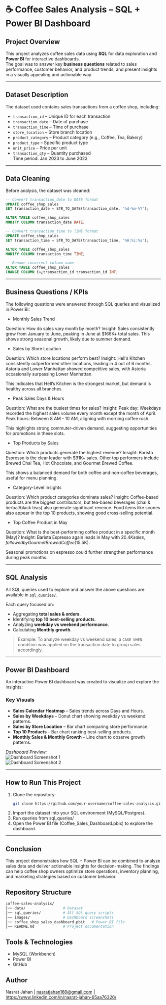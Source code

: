 # ☕ Coffee Sales Analysis – SQL + Power BI Dashboard

## Project Overview
This project analyzes coffee sales data using **SQL** for data exploration and **Power BI** for interactive dashboards.  
The goal was to answer key **business questions** related to sales performance, customer behavior, and product trends, and present insights in a visually appealing and actionable way.  

---

## Dataset Description
The dataset used contains sales transactions from a coffee shop, including:
- `transaction_id` – Unique ID for each transaction  
- `transaction_date` – Date of purchase  
- `transaction_time` – Time of purchase  
- `store_location` – Store branch location  
- `product_category` – Product category (e.g., Coffee, Tea, Bakery)  
- `product_type` – Specific product type  
- `unit_price` – Price per unit  
- `transaction_qty` – Quantity purchased  
Time period: Jan 2023 to June 2023
---

## Data Cleaning
Before analysis, the dataset was cleaned:
```sql
-- Convert transaction_date to DATE format
UPDATE coffee_shop_sales
SET transaction_date = STR_TO_DATE(transaction_date, '%d-%m-%Y');

ALTER TABLE coffee_shop_sales
MODIFY COLUMN transaction_date DATE;

-- Convert transaction_time to TIME format
UPDATE coffee_shop_sales
SET transaction_time = STR_TO_DATE(transaction_time, '%H:%i:%s');

ALTER TABLE coffee_shop_sales
MODIFY COLUMN transaction_time TIME;

-- Rename incorrect column name
ALTER TABLE coffee_shop_sales
CHANGE COLUMN ï»¿transaction_id transaction_id INT;
```
---

## Business Questions / KPIs
The following questions were answered through SQL queries and visualized in Power BI:  
- Monthly Sales Trend

Question: How do sales vary month by month?
Insight: Sales consistently grew from January to June, peaking in June at $166K+ total sales. This shows strong seasonal growth, likely due to summer demand.

- Sales by Store Location

Question: Which store locations perform best?
Insight: Hell’s Kitchen consistently outperformed other locations, leading in 4 out of 6 months.
Astoria and Lower Manhattan showed competitive sales, with Astoria occasionally surpassing Lower Manhattan.

This indicates that Hell’s Kitchen is the strongest market, but demand is healthy across all branches.

- Peak Sales Days & Hours

Question: What are the busiest times for sales?
Insight:
Peak day: Weekdays recorded the highest sales volume every month except the month of April.
Peak hours: Between 8 AM - 10 AM, aligning with morning coffee rush.

This highlights strong commuter-driven demand, suggesting opportunities for promotions in these slots.

- Top Products by Sales

Question: Which products generate the highest revenue?
Insight:
Barista Espresso is the clear leader with $91K+ sales.
Other top performers include Brewed Chai Tea, Hot Chocolate, and Gourmet Brewed Coffee.

This shows a balanced demand for both coffee and non-coffee beverages, useful for menu planning.

- Category-Level Insights

Question: Which product categories dominate sales?
Insight:
Coffee-based products are the biggest contributors, but tea-based beverages (chai & herbal/black teas) also generate significant revenue.
Food items like scones also appear in the top 10 products, showing good cross-selling potential.

- Top Coffee Product in May

Question: What is the best-performing coffee product in a specific month (May)?
Insight:
Barista Espresso again leads in May with $20.4K sales, followed by Gourmet Brewed Coffee ($15.5K).

Seasonal promotions on espresso could further strengthen performance during peak months.

---

## SQL Analysis
All SQL queries used to explore and answer the above questions are available in [`sql_queries/`](./sql_queries).  

Each query focused on:  
- Aggregating **total sales & orders**.  
- Identifying **top 10 best-selling products**.  
- Analyzing **weekday vs weekend performance**.  
- Calculating **Monthly growth**.  

>  Example: To analyze weekday vs weekend sales, a `CASE WHEN` condition was applied on the transaction date to group sales accordingly.  

---

## Power BI Dashboard
An interactive Power BI dashboard was created to visualize and explore the insights:  

### Key Visuals
- **Sales Calendar Heatmap** – Sales trends across Days and Hours.  
- **Sales by Weekdays** – Donut chart showing weekday vs weekend patterns.  
- **Sales by Store Location** – Bar chart comparing store performance.  
- **Top 10 Products** – Bar chart ranking best-selling products.  
- **Monthly Sales & Monthly Growth** – Line chart to observe growth patterns. 

*Dashboard Preview:*  
![Dashboard Screenshot 1](images/powerbi_dashboard.jpg)  
![Dashboard Screenshot 2](images/dashboard_hover_over.jpg) 

---

## How to Run This Project
1. Clone the repository:
   ```bash
   git clone https://github.com/your-username/coffee-sales-analysis.git
   ```
2. Import the dataset into your SQL environment (MySQL/Postgres).
3. Run queries from sql_queries/
4. Open the Power BI file (Coffee_Sales_Dashboard.pbix) to explore the dashboard.
---
## Conclusion

This project demonstrates how SQL + Power BI can be combined to analyze sales data and deliver actionable insights for decision-making.
The findings can help coffee shop owners optimize store operations, inventory planning, and marketing strategies based on customer behavior.

## Repository Structure
```graphql
coffee-sales-analysis/
│── data/                 # Dataset
│── sql_queries/          # All SQL query scripts
│── images/               # Dashboard screenshots
│── coffee_shop_sales_dashboard.pbit   # Power BI file
│── README.md             # Project documentation
```
## Tools & Technologies

- MySQL (Workbench)
- Power BI
- GitHub

## Author
Nasrat Jahan | nasratjahan166@gmail.com | https://www.linkedin.com/in/nasrat-jahan-95aa76326/
